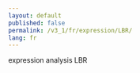 ```yaml
---
layout: default
published: false
permalink: /v3_1/fr/expression/LBR/
lang: fr
---
```


expression analysis LBR
